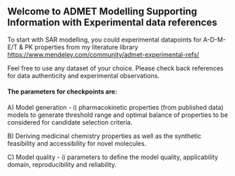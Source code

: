 ## Welcome to ADMET Modelling Supporting Information with Experimental data references

To start with SAR modelling, you could experimental datapoints for A-D-M-E/T & PK properties from my literature library 
https://www.mendeley.com/community/admet-experimental-refs/

Feel free to use any dataset of your choice.
Please check back references for data authenticity and experimental observations.



#### The parameters for checkpoints are:

A) Model generation - i) pharmacokinetic properties (from published data) models to generate threshold range and optimal balance of properties to be considered for candidate selection criteria. 

B) Deriving medicinal chemistry properties as well as the synthetic feasibility and accessibility for novel molecules.

C) Model quality - i) parameters to define the model quality, applicability domain, reproducibility and reliability.
